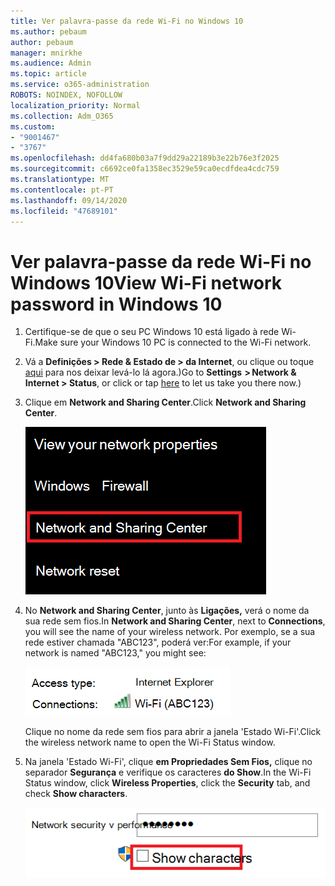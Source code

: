 ```yaml
---
title: Ver palavra-passe da rede Wi-Fi no Windows 10
ms.author: pebaum
author: pebaum
manager: mnirkhe
ms.audience: Admin
ms.topic: article
ms.service: o365-administration
ROBOTS: NOINDEX, NOFOLLOW
localization_priority: Normal
ms.collection: Adm_O365
ms.custom:
- "9001467"
- "3767"
ms.openlocfilehash: dd4fa680b03a7f9dd29a22189b3e22b76e3f2025
ms.sourcegitcommit: c6692ce0fa1358ec3529e59ca0ecdfdea4cdc759
ms.translationtype: MT
ms.contentlocale: pt-PT
ms.lasthandoff: 09/14/2020
ms.locfileid: "47689101"
---
```

# <a name="view-wi-fi-network-password-in-windows-10"></a><span data-ttu-id="2fc2d-102">Ver palavra-passe da rede Wi-Fi no Windows 10</span><span class="sxs-lookup"><span data-stu-id="2fc2d-102">View Wi-Fi network password in Windows 10</span></span>

1. <span data-ttu-id="2fc2d-103">Certifique-se de que o seu PC Windows 10 está ligado à rede Wi-Fi.</span><span class="sxs-lookup"><span data-stu-id="2fc2d-103">Make sure your Windows 10 PC is connected to the Wi-Fi network.</span></span>

2. <span data-ttu-id="2fc2d-104">Vá a **Definições > Rede & Estado de > da Internet**, ou clique ou toque [aqui](ms-settings:network?activationSource=GetHelp) para nos deixar levá-lo lá agora.)</span><span class="sxs-lookup"><span data-stu-id="2fc2d-104">Go to **Settings  > Network & Internet  > Status**, or click or tap [here](ms-settings:network?activationSource=GetHelp) to let us take you there now.)</span></span>

3. <span data-ttu-id="2fc2d-105">Clique em **Network and Sharing Center**.</span><span class="sxs-lookup"><span data-stu-id="2fc2d-105">Click **Network and Sharing Center**.</span></span>

    ![Centro de Rede e Partilha.](media/network-sharing-center.png)

4. <span data-ttu-id="2fc2d-107">No **Network and Sharing Center**, junto às **Ligações,** verá o nome da sua rede sem fios.</span><span class="sxs-lookup"><span data-stu-id="2fc2d-107">In **Network and Sharing Center**, next to **Connections**, you will see the name of your wireless network.</span></span> <span data-ttu-id="2fc2d-108">Por exemplo, se a sua rede estiver chamada "ABC123", poderá ver:</span><span class="sxs-lookup"><span data-stu-id="2fc2d-108">For example, if your network is named "ABC123," you might see:</span></span>

    ![Ligações de rede.](media/network-connections.png)

    <span data-ttu-id="2fc2d-110">Clique no nome da rede sem fios para abrir a janela 'Estado Wi-Fi'.</span><span class="sxs-lookup"><span data-stu-id="2fc2d-110">Click the wireless network name to open the Wi-Fi Status window.</span></span> 

5. <span data-ttu-id="2fc2d-111">Na janela 'Estado Wi-Fi', clique **em Propriedades Sem Fios,** clique no separador **Segurança** e verifique os caracteres **do Show**.</span><span class="sxs-lookup"><span data-stu-id="2fc2d-111">In the Wi-Fi Status window, click **Wireless Properties**, click the **Security** tab, and check **Show characters**.</span></span>

    ![Mostre caracteres de palavra-passe Wi-Fi.](media/show-password-characters.png)

